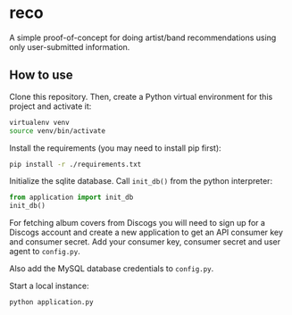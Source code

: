 # reco

A simple proof-of-concept for doing artist/band recommendations using only user-submitted information.

## How to use

Clone this repository. Then, create a Python virtual environment for this project and activate it:

```bash
virtualenv venv
source venv/bin/activate
```

Install the requirements (you may need to install pip first):

```bash
pip install -r ./requirements.txt
```

Initialize the sqlite database. Call `init_db()` from the python interpreter:

```python
from application import init_db
init_db()
```

For fetching album covers from Discogs you will need to sign up for a Discogs account and create a new application to get an API consumer key and consumer secret. Add your consumer key, consumer secret and user agent to `config.py`.

Also add the MySQL database credentials to `config.py`.

Start a local instance:

```bash
python application.py
```
